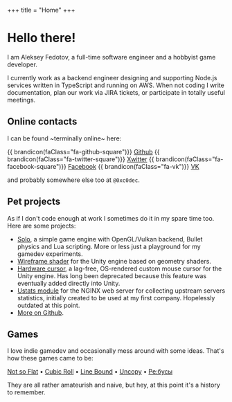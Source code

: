 +++
title = "Home"
+++

# Hello there!

I am Aleksey Fedotov, a full-time software engineer and a hobbyist game developer.

I currently work as a backend engineer designing and supporting Node.js services written in TypeScript and running on AWS.
When not coding I write documentation, plan our work via JIRA tickets, or participate in totally useful meetings.

## Online contacts

I can be found ~terminally online~ here:

{{ brandicon(faClass="fa-github-square")}} [Github](https://github.com/0xc0dec)
{{ brandicon(faClass="fa-twitter-square")}} [Xwitter](https://x.com/0xc0dec)
{{ brandicon(faClass="fa-facebook-square")}} [Facebook](https://facebook.com/0xc0dec)
{{ brandicon(faClass="fa-vk")}} [VK](https://vk.com/0xc0dec)

and probably somewhere else too at `@0xc0dec`.

## Pet projects

As if I don't code enough at work I sometimes do it in my spare time too.
Here are some projects:

- [Solo](https://github.com/0xc0dec/solo), a simple game engine with OpenGL/Vulkan backend, Bullet physics and Lua scripting.
  More or less just a playground for my gamedev experiments.
- [Wireframe shader](./wireframe) for the Unity engine based on geometry shaders.
- [Hardware cursor](http://u3d.as/3eH), a lag-free, OS-rendered custom mouse cursor for the Unity engine.
  Has long been deprecated because this feature was eventually added directly into Unity.
- [Ustats module](https://github.com/0xc0dec/ustats) for the NGINX web server for collecting upstream servers statistics, initially created to be used at my first company.
  Hopelessly outdated at this point.
- [More on Github](https://github.com/0xc0dec).

## Games

I love indie gamedev and occasionally mess around with some ideas. That's how these games came to be:

[Not so Flat](/nsf) • [Cubic Roll](/cubic-roll) • [Line Bound](/line-bound) • [Uncopy](/uncopy) • [Ре:бусы](/rebus)

They are all rather amateurish and naive, but hey, at this point it's a history to remember.
